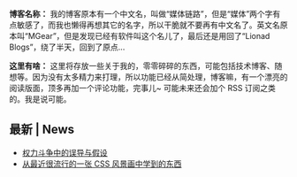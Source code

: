 **博客名称：** 我的博客原本有一个中文名，叫做“媒体链路”，但是“媒体”两个字有点敏感了，而我也懒得再想其它的名字，所以干脆就不要再有中文名了。英文名原本叫“MGear”，但是发现已经有软件叫这个名儿了，最后还是用回了“Lionad Blogs”，绕了半天，回到了原点...

**这里有啥：** 这里将存放一些关于我的，零零碎碎的东西，可能包括技术博客、随想等。因为没有太多精力来打理，所以功能已经从简处理，博客嘛，有一个漂亮的阅读版面，顶多再加一个评论功能，完事儿~ 可能未来还会加个 RSS 订阅之类的。我是说可能。

## 最新 | News

- [权力斗争中的误导与假设](/articles/flow/权力斗争中的误导与假设.html)
- [从最近很流行的一张 CSS 风景画中学到的东西](/articles/从最近很流行的一张CSS风景画中学到的东西.html)
